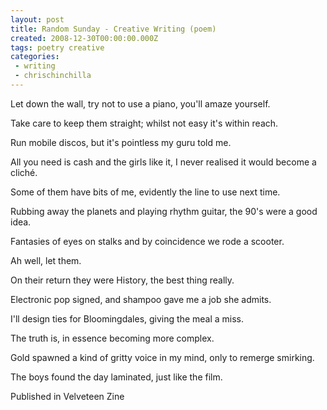 ```yaml
---
layout: post
title: Random Sunday - Creative Writing (poem)
created: 2008-12-30T00:00:00.000Z
tags: poetry creative
categories:
 - writing
 - chrischinchilla
---
```


Let down the wall, try not to use a piano, you'll amaze yourself.

Take care to keep them straight; whilst not easy it's within reach.

Run mobile discos, but it's pointless my guru told me.

All you need is cash and the girls like it, I never realised it would become a cliché.

Some of them have bits of me, evidently the line to use next time.

Rubbing away the planets and playing rhythm guitar, the 90's were a good idea.

Fantasies of eyes on stalks and by coincidence we rode a scooter.

Ah well, let them.

On their return they were History, the best thing really.

Electronic pop signed, and shampoo gave me a job she admits.

I'll design ties for Bloomingdales, giving the meal a miss.

The truth is, in essence becoming more complex.

Gold spawned a kind of gritty voice in my mind, only to remerge smirking.

The boys found the day laminated, just like the film.

Published in Velveteen Zine
